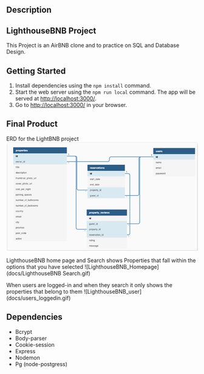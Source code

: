 ## Description

## LighthouseBNB Project

This Project is an AirBNB clone and to practice on SQL and Database Design. 

## Getting Started

1. Install dependencies using the `npm install` command.
2. Start the web server using the `npm run local` command. The app will be served at <http://localhost:3000/>.
3. Go to <http://localhost:3000/> in your browser.

## Final Product
ERD for the LightBNB project
![ERD Diagram](docs/ERD.png)

LighthouseBNB home page and Search shows Properties that fall within the options that you have selected 
![LighthouseBNB_Homepage] (docs/LighthouseBNB Search.gif)

When users are logged-in and when they search it only shows the properties that belong to them
![LighthouseBNB_user] (docs/users_loggedin.gif)



## Dependencies

- Bcrypt
- Body-parser
- Cookie-session
- Express
- Nodemon
- Pg (node-postgress)